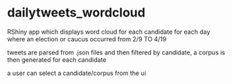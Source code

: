 # dailytweets_wordcloud
RShiny app which displays word cloud for each candidate for each day where an election or caucus occurred from 2/9 TO 4/19

tweets are parsed from .json files and then filtered by candidate, a corpus is then generated for each candidate


a user can select a candidate/corpus from the ui
